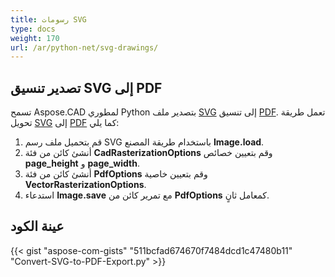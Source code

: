 ```yaml
---
title: رسومات SVG
type: docs
weight: 170
url: /ar/python-net/svg-drawings/
---
```


## **تصدير تنسيق SVG إلى PDF**

تسمح Aspose.CAD لمطوري Python بتصدير ملف [SVG](https://docs.fileformat.com/page-description-language/svg/) إلى تنسيق [PDF](https://docs.fileformat.com/pdf/). تعمل طريقة تحويل [SVG](https://docs.fileformat.com/page-description-language/svg/) إلى [PDF](https://docs.fileformat.com/pdf/) كما يلي:

1. قم بتحميل ملف رسم SVG باستخدام طريقة المصنع **Image.load**.
1. أنشئ كائن من فئة **CadRasterizationOptions** وقم بتعيين خصائص **page_height** و **page_width**.
1. أنشئ كائن من فئة **PdfOptions** وقم بتعيين خاصية **VectorRasterizationOptions**.
1. استدعاء **Image.save** مع تمرير كائن من **PdfOptions** كمعامل ثانٍ.

## عينة الكود

{{< gist "aspose-com-gists" "511bcfad674670f7484dcd1c47480b11" "Convert-SVG-to-PDF-Export.py" >}}
